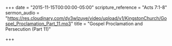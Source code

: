+++
date = "2015-11-15T00:00:00-05:00"
scripture_reference = "Acts 7:1-8"
sermon_audio = "https://res.cloudinary.com/dy3wlzuye/video/upload/v1/KingstonChurch/Gospel_Proclamation_Part_11.mp3"
title = "Gospel Proclamation and Persecution (Part 11)"

+++
